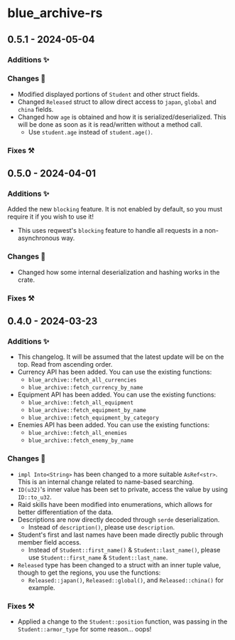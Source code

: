 # blue_archive-rs


## 0.5.1 - 2024-05-04

### Additions ✨

### Changes 📝
- Modified displayed portions of `Student` and other struct fields.
- Changed `Released` struct to allow direct access to `japan`, `global` and `china` fields.
- Changed how `age` is obtained and how it is serialized/deserialized. This will be done as soon as it is read/written without a method call.
  - Use `student.age` instead of `student.age()`.

### Fixes ⚒️

## 0.5.0 - 2024-04-01

### Additions ✨

Added the new `blocking` feature. It is not enabled by default, so you must require it if you wish to use it!

- This uses reqwest's `blocking` feature to handle all requests in a non-asynchronous way.

### Changes 📝

- Changed how some internal deserialization and hashing works in the crate.

### Fixes ⚒️

## 0.4.0 - 2024-03-23

### Additions ✨

- This changelog. It will be assumed that the latest update will be on the top. Read from ascending order.
- Currency API has been added. You can use the existing functions:
  - `blue_archive::fetch_all_currencies`
  - `blue_archive::fetch_currency_by_name`
- Equipment API has been added. You can use the existing functions:
  - `blue_archive::fetch_all_equipment`
  - `blue_archive::fetch_equipment_by_name`
  - `blue_archive::fetch_equipment_by_category`
- Enemies API has been added. You can use the existing functions:
  - `blue_archive::fetch_all_enemies`
  - `blue_archive::fetch_enemy_by_name`

### Changes 📝

- `impl Into<String>` has been changed to a more suitable `AsRef<str>`. This is an internal change related to name-based searching.
- `ID(u32)`'s inner value has been set to private, access the value by using `ID::to_u32`.
- Raid skills have been modified into enumerations, which allows for better differentiation of the data.
- Descriptions are now directly decoded through `serde` deserialization.
  - Instead of `description()`, please use `description`.
- Student's first and last names have been made directly public through member field access.
  - Instead of `Student::first_name()` & `Student::last_name()`, please use `Student::first_name` & `Student::last_name`.
- `Released` type has been changed to a struct with an inner tuple value, though to get the regions, you use the functions:
  - `Released::japan()`, `Released::global()`, and `Released::china()` for example.

### Fixes ⚒️

- Applied a change to the `Student::position` function, was passing in the `Student::armor_type` for some reason... oops!
